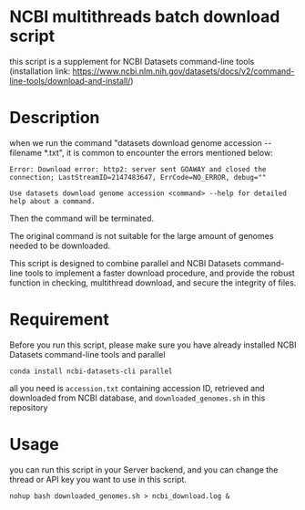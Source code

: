 # NCBI multithreads batch download script
this script is a supplement for NCBI Datasets command-line tools (installation link: https://www.ncbi.nlm.nih.gov/datasets/docs/v2/command-line-tools/download-and-install/)

# Description
when we run the command "datasets download genome accession --filename *.txt", it is common to encounter the errors mentioned below:

`Error: Download error: http2: server sent GOAWAY and closed the connection; LastStreamID=2147483647, ErrCode=NO_ERROR, debug=""`

`Use datasets download genome accession <command> --help for detailed help about a command.`

Then the command will be terminated. 

The original command is not suitable for the large amount of genomes needed to be downloaded.

This script is designed to combine parallel and NCBI Datasets command-line tools to implement a faster download procedure, and provide the robust function in checking, multithread download, and secure the integrity of files.

# Requirement

Before you run this script, please make sure you have already installed NCBI Datasets command-line tools and parallel

`conda install ncbi-datasets-cli parallel`

all you need is `accession.txt` containing accession ID, retrieved and downloaded from NCBI database, and `downloaded_genomes.sh` in this repository

# Usage

you can run this script in your Server backend, and you can change the thread or API key you want to use in this script.

`nohup bash downloaded_genomes.sh > ncbi_download.log &`
